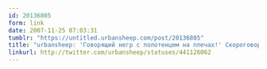 ```yaml
---
id: 20136805
form: link
date: 2007-11-25 07:03:31
tumblr: "https://untitled.urbansheep.com/post/20136805"
title: "urbansheep: 'Говорящий негр с полотенцем на плечах!' Скороговорки и днб-речевки! 'Поднимите руки! Топайте ногами!'"
linkurl: http://twitter.com/urbansheep/statuses/441126062
---
```


